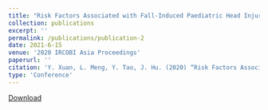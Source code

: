```yaml
---
title: "Risk Factors Associated with Fall‐Induced Paediatric Head Injuries for Children 0‐3 Years Old "
collection: publications
excerpt: ''
permalink: /publications/publication-2
date: 2021-6-15
venue: '2020 IRCOBI Asia Proceedings'
paperurl: ''
citation: 'Y. Xuan, L. Meng, Y. Tao, J. Hu. (2020) “Risk Factors Associated with Fall-Induced Paediatric Head Injuries for Children 0-3 Years Old” IRCOBI Asia Conference, Beijing, China.'
type: 'Conference'
---
```


[Download](https://www.ircobi.org/wordpress/downloads/irc20-asia/pdf-files/2046a.pdf)
